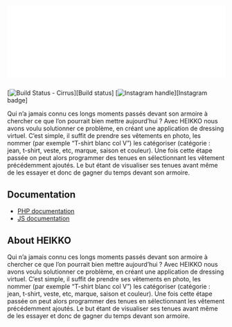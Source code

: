 <a href="">
  <h1 align="center">
    <picture>
      <source media="(prefers-color-scheme: dark)" srcset="https://github.com/xraiizen/HeikkoFinal/blob/main/WebPage/assets/img/header/logo_blanc.png?raw=true">
      <img alt="Heikko" src="https://github.com/xraiizen/HeikkoFinal/blob/main/WebPage/assets/img/header/logo_blanc.png?raw=true">
    </picture>
  </h1>
</a>

[![Build Status - Cirrus][]][Build status]
[![Instagram handle][]][Instagram badge]

Qui n’a jamais connu ces longs moments passés devant son armoire à chercher ce que l’on pourrait bien mettre aujourd’hui ? 
Avec HEIKKO nous avons voulu solutionner ce problème, en créant une application de dressing virtuel. 
C’est simple, il suffit de prendre ses vêtements en photo, les nommer (par exemple “T-shirt blanc col V”) les catégoriser (catégorie : jean, t-shirt, veste, etc, marque, saison et couleur). Une fois cette étape passée on peut alors programmer des tenues en sélectionnant les vêtement précédemment ajoutés. 
Le but étant de visualiser ses tenues avant même de les essayer et donc de gagner du temps devant son armoire.

## Documentation

* [PHP documentation](https://www.php.net/docs.php)
* [JS documentation](https://devdocs.io/javascript/)

## About HEIKKO

Qui n’a jamais connu ces longs moments passés devant son armoire à chercher ce que l’on pourrait bien mettre aujourd’hui ? 
Avec HEIKKO nous avons voulu solutionner ce problème, en créant une application de dressing virtuel. 
C’est simple, il suffit de prendre ses vêtements en photo, les nommer (par exemple “T-shirt blanc col V”) les catégoriser (catégorie : jean, t-shirt, veste, etc, marque, saison et couleur). Une fois cette étape passée on peut alors programmer des tenues en sélectionnant les vêtement précédemment ajoutés. 
Le but étant de visualiser ses tenues avant même de les essayer et donc de gagner du temps devant son armoire.

[Build Status - Cirrus]: https://api.cirrus-ci.com/github/flutter/flutter.svg
[Instagram handle]: [https://www.instagram.com/heikkofficiel/](https://instagram.frns1-1.fna.fbcdn.net/v/t51.2885-19/277952112_476451490882102_7858177201091642951_n.jpg?stp=dst-jpg_s320x320&_nc_ht=instagram.frns1-1.fna.fbcdn.net&_nc_cat=110&_nc_ohc=1cIuLJY00csAX-SdZT_&edm=AOQ1c0wBAAAA&ccb=7-5&oh=00_AT89kdoIJg0ndgON7CYvt45LGhX8_uDdhCuT2OMh5HrbqQ&oe=62BB9620&_nc_sid=8fd12b)
